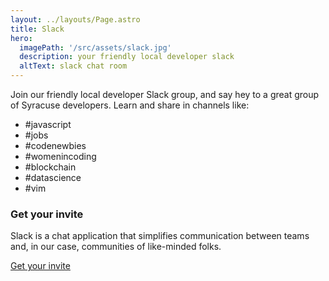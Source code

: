 ```yaml
---
layout: ../layouts/Page.astro
title: Slack 
hero: 
  imagePath: '/src/assets/slack.jpg'
  description: your friendly local developer slack 
  altText: slack chat room
---
```


Join our friendly local developer Slack group, and say hey to a great group of Syracuse developers. Learn and share in channels like:

* #javascript
* #jobs
* #codenewbies
* #womenincoding
* #blockchain
* #datascience
* #vim

<div class='border border-neutral-500 dark:border-neutral-800 rounded-lg py-4 px-16 -mx-16'>

### Get your invite

Slack is a chat application that simplifies communication between
teams and, in our case, communities of like-minded folks.

<p class="text-center">
  <a href="https://join.slack.com/t/syracuseio/shared_invite/zt-aw7rkg3q-2cgCecN524oOVarFJWMOPw" class=" border border-orange-500 dark:border-orange-800 rounded-lg hover:bg-orange-500 dark:hover:bg-orange-800 hover:text-white py-4 px-6 no-underline">
    Get your invite <i class="fa fa-slack" />
  </a>
</p>

</div>

